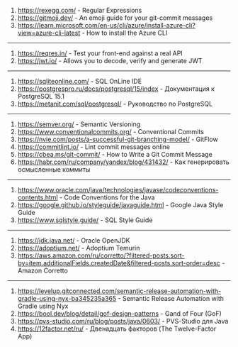 1. https://rexegg.com/ - Regular Expressions
2. https://gitmoji.dev/ - An emoji guide for your git-commit messages
3. https://learn.microsoft.com/en-us/cli/azure/install-azure-cli?view=azure-cli-latest - How to install the Azure CLI

---

1. https://reqres.in/ - Test your front-end against a real API
2. https://jwt.io/ - Allows you to decode, verify and generate JWT

---

1. https://sqliteonline.com/ - SQL OnLine IDE
2. https://postgrespro.ru/docs/postgresql/15/index - Документация к PostgreSQL 15.1
3. https://metanit.com/sql/postgresql/ - Руководство по PostgreSQL

---

1. https://semver.org/ - Semantic Versioning
2. https://www.conventionalcommits.org/ - Conventional Commits
3. https://nvie.com/posts/a-successful-git-branching-model/ - GitFlow
4. https://commitlint.io/ - Lint commit messages online
5. https://cbea.ms/git-commit/ - How to Write a Git Commit Message
6. https://habr.com/ru/company/yandex/blog/431432/ - Как генерировать осмысленные коммиты

---

1. https://www.oracle.com/java/technologies/javase/codeconventions-contents.html - Code Conventions for the Java
2. https://google.github.io/styleguide/javaguide.html - Google Java Style Guide
3. https://www.sqlstyle.guide/ - SQL Style Guide

---

1. https://jdk.java.net/ - Oracle OpenJDK
2. https://adoptium.net/ - Adoptium Temurin
3. https://aws.amazon.com/ru/corretto/?filtered-posts.sort-by=item.additionalFields.createdDate&filtered-posts.sort-order=desc - Amazon Corretto

---

1. https://levelup.gitconnected.com/semantic-release-automation-with-gradle-using-nyx-ba345235a365 - Semantic Release Automation with Gradle using Nyx
2. https://bool.dev/blog/detail/gof-design-patterns - Gand of Four (GoF)
3. https://pvs-studio.com/ru/blog/posts/java/0603/ - PVS-Studio для Java
4. https://12factor.net/ru/ - Двенадцать факторов (The Twelve-Factor App)
